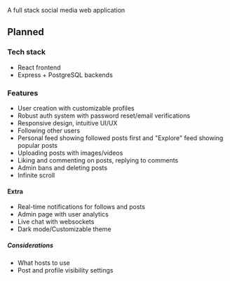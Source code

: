 A full stack social media web application

## Planned

### Tech stack

- React frontend
- Express + PostgreSQL backends

### Features

- User creation with customizable profiles
- Robust auth system with password reset/email verifications
- Responsive design, intuitive UI/UX
- Following other users
- Personal feed showing followed posts first and "Explore" feed showing popular posts
- Uploading posts with images/videos
- Liking and commenting on posts, replying to comments
- Admin bans and deleting posts
- Infinite scroll

#### Extra

- Real-time notifications for follows and posts
- Admin page with user analytics
- Live chat with websockets
- Dark mode/Customizable theme

##### Considerations

- What hosts to use
- Post and profile visibility settings

